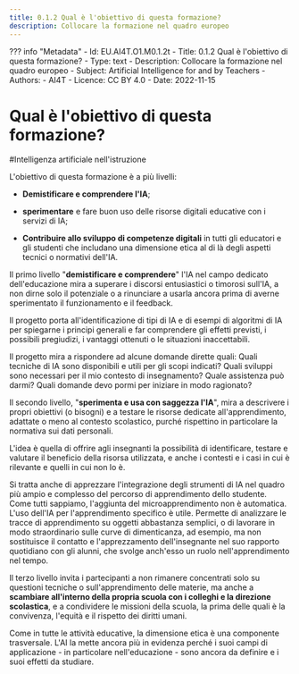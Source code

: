 ```yaml
---
title: 0.1.2 Qual è l'obiettivo di questa formazione?
description: Collocare la formazione nel quadro europeo
---
```

??? info "Metadata"
    - Id: EU.AI4T.O1.M0.1.2t
    - Title: 0.1.2 Qual è l'obiettivo di questa formazione?
    - Type: text
    - Description: Collocare la formazione nel quadro europeo
    - Subject: Artificial Intelligence for and by Teachers
    - Authors:
        - AI4T 
    - Licence: CC BY 4.0
    - Date: 2022-11-15


# Qual è l'obiettivo di questa formazione?

#Intelligenza artificiale nell'istruzione

L'obiettivo di questa formazione è a più livelli:

- **Demistificare e comprendere l'IA**;

- **sperimentare** e fare buon uso delle risorse digitali educative con i servizi di IA;

- **Contribuire allo sviluppo di competenze digitali** in tutti gli educatori e gli studenti che includano una dimensione etica al di là degli aspetti tecnici o normativi dell'IA.

Il primo livello "**demistificare e comprendere**" l'IA nel campo dedicato dell'educazione mira a superare i discorsi entusiastici o timorosi sull'IA, a non dirne solo il potenziale o a rinunciare a usarla ancora prima di averne sperimentato il funzionamento e il feedback.

Il progetto porta all'identificazione di tipi di IA e di esempi di algoritmi di IA per spiegarne i principi generali e far comprendere gli effetti previsti, i possibili pregiudizi, i vantaggi ottenuti o le situazioni inaccettabili.

Il progetto mira a rispondere ad alcune domande dirette quali: Quali tecniche di IA sono disponibili e utili per gli scopi indicati? Quali sviluppi sono necessari per il mio contesto di insegnamento? Quale assistenza può darmi? Quali domande devo pormi per iniziare in modo ragionato?

Il secondo livello, "**sperimenta e usa con saggezza l'IA**", mira a descrivere i propri obiettivi (o bisogni) e a testare le risorse dedicate all'apprendimento, adattate o meno al contesto scolastico, purché rispettino in particolare la normativa sui dati personali.

L'idea è quella di offrire agli insegnanti la possibilità di identificare, testare e valutare il beneficio della risorsa utilizzata, e anche i contesti e i casi in cui è rilevante e quelli in cui non lo è.

Si tratta anche di apprezzare l'integrazione degli strumenti di IA nel quadro più ampio e complesso del percorso di apprendimento dello studente. Come tutti sappiamo, l'aggiunta del microapprendimento non è automatica. L'uso dell'IA per l'apprendimento specifico è utile. Permette di analizzare le tracce di apprendimento su oggetti abbastanza semplici, o di lavorare in modo straordinario sulle curve di dimenticanza, ad esempio, ma non sostituisce il contatto e l'apprezzamento dell'insegnante nel suo rapporto quotidiano con gli alunni, che svolge anch'esso un ruolo nell'apprendimento nel tempo.

Il terzo livello invita i partecipanti a non rimanere concentrati solo su questioni tecniche o sull'apprendimento delle materie, ma anche a **scambiare all'interno della propria scuola con i colleghi e la direzione scolastica**, e a condividere le missioni della scuola, la prima delle quali è la convivenza, l'equità e il rispetto dei diritti umani.

Come in tutte le attività educative, la dimensione etica è una componente trasversale. L'AI la mette ancora più in evidenza perché i suoi campi di applicazione - in particolare nell'educazione - sono ancora da definire e i suoi effetti da studiare.
